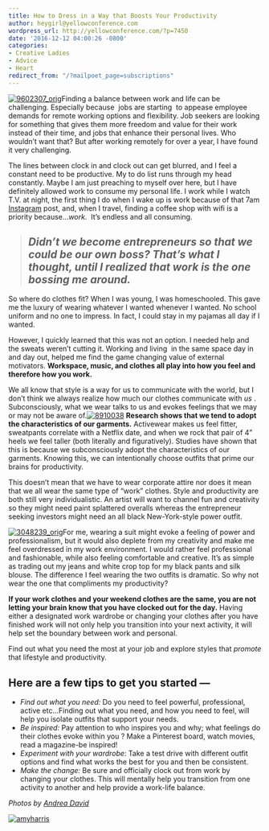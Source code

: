 ```yaml
---
title: How to Dress in a Way that Boosts Your Productivity
author: heygirl@yellowconference.com
wordpress_url: http://yellowconference.com/?p=7450
date: '2016-12-12 04:00:26 -0800'
categories:
- Creative Ladies
- Advice
- Heart
redirect_from: "/?mailpoet_page=subscriptions"
---
```


[![9602307_orig](https://s3.amazonaws.com/yellow-files/blog/2016/12/9602307_orig.jpg)](https://s3.amazonaws.com/yellow-files/blog/2016/12/9602307_orig.jpg)Finding a balance between work and life can be challenging. Especially because  jobs are starting  to appease employee demands for remote working options and flexibility. Job seekers are looking for something that gives them more freedom and value for their work instead of their time, and jobs that enhance their personal lives. Who wouldn’t want that? But after working remotely for over a year, I have found it very challenging.

The lines between clock in and clock out can get blurred, and I feel a constant need to be productive. My to do list runs through my head constantly. Maybe I am just preaching to myself over here, but I have definitely allowed work to consume my personal life. I work while I watch T.V. at night, the first thing I do when I wake up is work because of that 7am [Instagram](https://www.instagram.com/taperedmagazine/) post, and, when I travel, finding a coffee shop with wifi is a priority because…_work._  It’s endless and all consuming.

> ## _Didn’t we become entrepreneurs so that we could be our own boss? That’s what I thought, until I realized that work is the one bossing me around._

So where do clothes fit? When I was young, I was homeschooled. This gave me the luxury of wearing whatever I wanted whenever I wanted. No school uniform and no one to impress. In fact, I could stay in my pajamas all day if I wanted.

However, I quickly learned that this was not an option. I needed help and the sweats weren’t cutting it. Working and living  in the same space day in and day out, helped me find the game changing value of external motivators. **Workspace, music, and clothes all play into how you feel and therefore how you work.**

We all know that style is a way for us to communicate with the world, but I don’t think we always realize how much our clothes communicate with _us_ . Subconsciously, what we wear talks to us and evokes feelings that we may or may not be aware of.[![8910038](https://s3.amazonaws.com/yellow-files/blog/2016/12/8910038.jpg)](https://s3.amazonaws.com/yellow-files/blog/2016/12/8910038.jpg) **Research shows that we tend to adopt the characteristics of our garments.** Activewear makes us feel fitter, sweatpants correlate with a Netflix date, and when we rock that pair of 4” heels we feel taller (both literally and figuratively). Studies have shown that this is because we subconsciously adopt the characteristics of our garments. Knowing this, we can intentionally choose outfits that prime our brains for productivity.

This doesn’t mean that we have to wear corporate attire nor does it mean that we all wear the same type of “work” clothes. Style and productivity are both still very individualistic. An artist will want to channel fun and creativity so they might need paint splattered overalls whereas the entrepreneur seeking investors might need an all black New-York-style power outfit.

[![3048239_orig](https://s3.amazonaws.com/yellow-files/blog/2016/12/3048239_orig.jpg)](https://s3.amazonaws.com/yellow-files/blog/2016/12/3048239_orig.jpg)For me, wearing a suit might evoke a feeling of power and professionalism, but it would also deplete from my creativity and make me feel overdressed in my work environment. I would rather feel professional and fashionable, while also feeling comfortable and creative. It’s as simple as trading out my jeans and white crop top for my black pants and silk blouse. The difference I feel wearing the two outfits is dramatic. So why not wear the one that compliments my productivity?

**If your work clothes and your weekend clothes are the same, you are not letting your brain know that you have clocked out for the day.** Having either a designated work wardrobe or changing your clothes after you have finished work will not only help you transition into your next activity, it will help set the boundary between work and personal.

Find out what you need the most at your job and explore styles that _promote_ that lifestyle and productivity.

## **Here are a few tips to get you started —**

*   _Find out what you need:_ Do you need to feel powerful, professional, active etc...Finding out what you need, and how you need to feel, will help you isolate outfits that support your needs.
*   _Be inspired:_ Pay attention to who inspires you and why; what feelings do their clothes evoke within you ? Make a Pinterest board, watch movies, read a magazine-be inspired!
*   _Experiment with your wardrobe_: Take a test drive with different outfit options and find what works the best for you and then be consistent.
*   _Make the change:_ Be sure and officially clock out from work by changing your clothes. This will mentally help you transition from one activity to another and help provide a work-life balance.

_Photos by [Andrea David](http://andreadavid.co/)_

[![amyharris](https://s3.amazonaws.com/yellow-files/blog/2016/12/AMYHARRIS.jpg)](http://www.taperedmagazine.com/)
